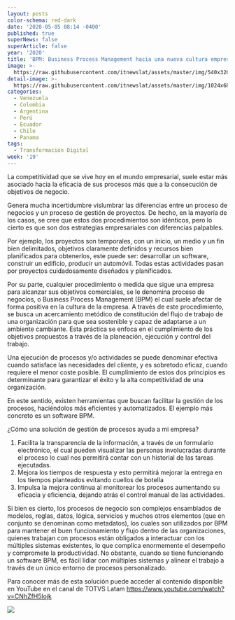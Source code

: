 ```yaml
---
layout: posts
color-schema: red-dark
date: '2020-05-05 08:14 -0400'
published: true
superNews: false
superArticle: false
year: '2020'
title: 'BPM: Business Process Management hacia una nueva cultura empresarial'
image: >-
  https://raw.githubusercontent.com/itnewslat/assets/master/img/540x320/Reunion-Ejecutivos-p.jpg
detail-image: >-
  https://raw.githubusercontent.com/itnewslat/assets/master/img/1024x680/Reunion-Ejecutivos-g.jpg
categories:
  - Venezuela
  - Colombia
  - Argentina
  - Perú
  - Ecuador
  - Chile
  - Panama
tags:
  - Transformación Digital
week: '19'
---
```

La competitividad que se vive hoy en el mundo empresarial, suele estar más asociado hacia la eficacia de sus procesos más que a la consecución de objetivos de negocio. 
 
Genera mucha incertidumbre vislumbrar las diferencias entre un proceso de negocios y un proceso de gestión de proyectos. De hecho, en la mayoría de los casos, se cree que estos dos procedimientos son idénticos, pero lo cierto es que son dos estrategias empresariales con diferencias palpables.
 
Por ejemplo, los proyectos son temporales, con un inicio, un medio y un fin bien delimitados, objetivos claramente definidos y recursos bien planificados para obtenerlos, este puede ser: desarrollar un software, construir un edificio, producir un automóvil. Todas estas actividades pasan por proyectos cuidadosamente diseñados y planificados.
 
Por su parte, cualquier procedimiento o medida que sigue una empresa para alcanzar sus objetivos comerciales, se le denomina proceso de negocios, o Business Process Management (BPM) el cual suele afectar de forma positiva en la cultura de la empresa. A través de este procedimiento, se busca un acercamiento metódico de constitución del flujo de trabajo de una organización para que sea sostenible y capaz de adaptarse a un ambiente cambiante. Esta práctica se enfoca en el cumplimiento de los objetivos propuestos a través de la planeación, ejecución y control del trabajo. 
 
Una ejecución de procesos y/o actividades se puede denominar efectiva cuando satisface las necesidades del cliente, y es sobretodo eficaz, cuando requiere el menor coste posible. El cumplimiento de estos dos principios es determinante para garantizar el éxito y la alta competitividad de una organización.
 
En este sentido, existen herramientas que buscan facilitar la gestión de los procesos, haciéndolos más eficientes y automatizados. El ejemplo más concreto es un software BPM. 
 
¿Cómo una solución de gestión de procesos ayuda a mi empresa?
 
1.	Facilita la transparencia de la información, a través de un formulario electrónico, el cual pueden visualizar las personas involucradas durante el proceso lo cual nos permitirá contar con un historial de las tareas ejecutadas. 
2.	Mejora los tiempos de respuesta y esto permitirá mejorar la entrega en los tiempos planteados evitando cuellos de botella
3.	Impulsa la mejora continua al monitorear los procesos aumentando su eficacia y eficiencia, dejando atrás el control manual de las actividades. 
 
Si bien es cierto, los procesos de negocio son complejos ensamblados de modelos, reglas, datos, lógica, servicios y muchos otros elementos (que en conjunto se denominan como metadatos), los cuales son utilizados por BPM para mantener el buen funcionamiento y flujo dentro de las organizaciones, quienes trabajan con procesos están obligados a interactuar con los múltiples sistemas existentes, lo que complica enormemente el desempeño y compromete la productividad. No obstante, cuando se tiene funcionando un software BPM, es fácil lidiar con múltiples sistemas y alinear el trabajo a través de un único entorno de procesos personalizado.
 
Para conocer más de esta solución puede acceder al contenido disponible en YouTube en el canal de TOTVS Latam https://www.youtube.com/watch?v=CNhZfH5lojk 

<img src="https://tracker.metricool.com/c3po.jpg?hash=56f88a41e39ab42c063cc51676587a04"/>